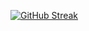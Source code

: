 [![GitHub Streak](https://streak-stats.demolab.com/?user=VictorHerdz10&theme=dark)](https://git.io/streak-stats)
